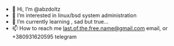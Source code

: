 - 👋 Hi, I’m @abzdoltz
- 👀 I’m interested in linux/bsd system administration
- 🌱 I’m currently learning <php>, sad but true...
- 📫 How to reach me last.of.the.free.name@gmail.com email, or +380931620595 telegram

<!---
abzdoltz/abzdoltz is a ✨ special ✨ repository because its `README.md` (this file) appears on your GitHub profile.
You can click the Preview link to take a look at your changes.
--->
